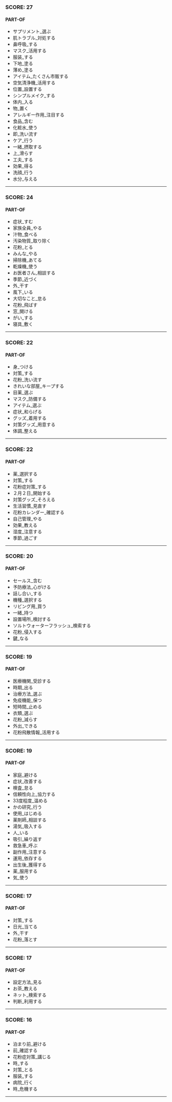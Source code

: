 
### SCORE: 27
#### PART-OF

- サプリメント_選ぶ 
- 肌トラブル_対処する 
- 鼻呼吸_する 
- マスク_活用する 
- 服装_する 
- 下地_塗る 
- 薄め_塗る 
- アイテム_たくさん市販する 
- 空気清浄機_活用する 
- 位置_設置する 
- シンプルメイク_する 
- 体内_入る 
- 物_置く 
- アレルギー作用_注目する 
- 食品_含む 
- 化粧水_使う 
- 即_洗い流す 
- ケア_行う 
- 一緒_摂取する 
- 上_滑らす 
- 工夫_する 
- 効果_得る 
- 洗顔_行う 
- 水分_与える 

----------

### SCORE: 24
#### PART-OF

- 症状_すむ 
- 家族全員_やる 
- 汁物_食べる 
- 汚染物質_取り除く 
- 花粉_とる 
- みんな_やる 
- 掃除機_あてる 
- 乾燥機_使う 
- お医者さん_相談する 
- 季節_近づく 
- 外_干す 
- 風下_いる 
- 大切なこと_怠る 
- 花粉_飛ばす 
- 窓_開ける 
- がい_する 
- 寝具_敷く 

----------

### SCORE: 22
#### PART-OF

- 身_つける 
- 対策_する 
- 花粉_洗い流す 
- きれいな部屋_キープする 
- 目薬_選ぶ 
- マスク_防備する 
- アイテム_選ぶ 
- 症状_和らげる 
- グッズ_着用する 
- 対策グッズ_用意する 
- 体調_整える 

----------

### SCORE: 22
#### PART-OF

- 薬_選択する 
- 対策_する 
- 花粉症対策_する 
- ２月２日_開始する 
- 対策グッズ_そろえる 
- 生活習慣_見直す 
- 花粉カレンダー_確認する 
- 自己管理_やる 
- 効果_教える 
- 湿度_注意する 
- 季節_過ごす 

----------

### SCORE: 20
#### PART-OF

- セールス_含む 
- 予防療法_心がける 
- 話し合い_する 
- 機種_選択する 
- リビング用_買う 
- 一緒_持つ 
- 設置場所_検討する 
- ソルトウォーターフラッシュ_検索する 
- 花粉_侵入する 
- 鍵_なる 

----------

### SCORE: 19
#### PART-OF

- 医療機関_受診する 
- 時期_出る 
- 治療方法_選ぶ 
- 免疫機能_保つ 
- 短時間_止める 
- 衣類_選ぶ 
- 花粉_減らす 
- 外出_できる 
- 花粉飛散情報_活用する 

----------

### SCORE: 19
#### PART-OF

- 家庭_避ける 
- 症状_改善する 
- 検査_怠る 
- 信頼性向上_協力する 
- 33度程度_温める 
- かの研究_行う 
- 使用_はじめる 
- 薬剤師_相談する 
- 湯気_吸入する 
- 人_いる 
- 吸引_繰り返す 
- 救急車_呼ぶ 
- 副作用_注意する 
- 運用_依存する 
- 出生後_獲得する 
- 薬_服用する 
- 気_使う 

----------

### SCORE: 17
#### PART-OF

- 対策_する 
- 日光_当てる 
- 外_干す 
- 花粉_落とす 

----------

### SCORE: 17
#### PART-OF

- 設定方法_見る 
- お茶_教える 
- ネット_検索する 
- 判断_利用する 

----------

### SCORE: 16
#### PART-OF

- 泊まり前_避ける 
- 前_確認する 
- 花粉症対策_講じる 
- 時_する 
- 対策_とる 
- 服装_する 
- 病院_行く 
- 時_危機する 

----------
